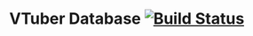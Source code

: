 # VTuber Database [![Build Status](https://travis-ci.com/bilibili-dd-center/vdb.svg?branch=master)](https://travis-ci.com/bilibili-dd-center/vdb)
